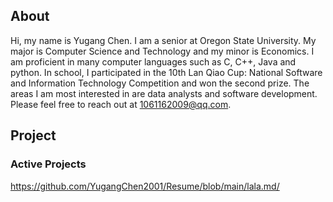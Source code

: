 ## <a name="About">About</a>
Hi, my name is Yugang Chen. I am a senior at Oregon State University. My major is Computer Science and Technology and my minor is Economics. I am proficient in many computer languages such as C, C++, Java and python. In school, I participated in the 10th Lan Qiao Cup: National Software and Information Technology Competition and won the second prize. The areas I am most interested in are data analysts and software development. Please feel free to reach out at 1061162009@qq.com.

## <a name="Project">Project</a>
### <a name="Active Projects">Active Projects</a>


<a href="https://github.com/YugangChen2001/Resume/blob/main/lala.md">https://github.com/YugangChen2001/Resume/blob/main/lala.md/</a>  
